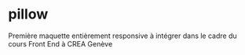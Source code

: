 # pillow
Première maquette entièrement responsive à intégrer dans le cadre du cours Front End à CREA Genève
